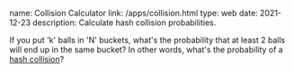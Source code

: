 name: Collision Calculator
link: /apps/collision.html
type: web
date: 2021-12-23
description: Calculate hash collision probabilities.

If you put 'k' balls in 'N' buckets, what's the probability that at least 2 balls will end up in the same bucket? In other words, what's the probability of a [hash collision](https://kevingal.com/blog/collisions.html)?
